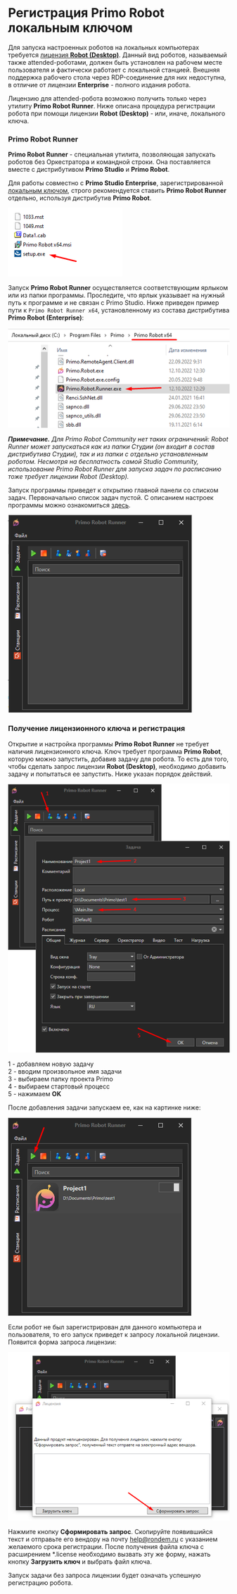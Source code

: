 # Регистрация Primo Robot локальным ключом

Для запуска настроенных роботов на локальных компьютерах требуется [лицензия **Robot (Desktop)**](https://docs.primo-rpa.ru/primo-rpa/primo-robot/intro#izdaniya). Данный вид роботов, называемый также attended-роботами, должен быть установлен на рабочем месте пользователя и фактически работает с локальной станцией. Внешняя поддержка рабочего стола через RDP-соединение для них недоступна, в отличие от лицензии **Enterprise** - полного издания робота.

Лицензию для attended-робота возможно получить только через утилиту **Primo Robot Runner**. Ниже описана процедура регистрации робота при помощи лицензии **Robot (Desktop)** - или, иначе, локального ключа.

### Primo Robot Runner

**Primo Robot Runner** - специальная утилита, позволяющая запускать роботов без Оркестратора и командной строки. Она поставляется вместе с дистрибутивом **Primo Studio** и **Primo Robot**.

Для работы совместно с **Primo Studio Enterprise**, зарегистрированной [локальным ключом](https://docs.primo-rpa.ru/primo-rpa/primo-studio/installation/licenses), строго рекомендуется ставить **Primo Robot Runner** отдельно, используя дистрибутив **Primo Robot**.

![](<../.gitbook/assets/1. Дистрибутив Раннер.png>)

Запуск **Primo Robot Runner** осуществляется соответствующим ярлыком или из папки программы. Проследите, что ярлык указывает на нужный путь к программе и не связан с Primo Studio. Ниже приведен пример пути к `Primo Robot Runner x64`, установленному из состава дистрибутива **Primo Robot (Enterprise)**:

![](<../.gitbook/assets/2. Пример пути.png>)

***Примечание.*** *Для Primo Robot Community нет таких ограничений: Robot Runner может запускаться как из папки Студии (он входит в состав дистрибутива Студии), так и из папки с отдельно установленным роботом. Несмотря на бесплатность самой Studio Community, использование Primo Robot Runner для запуска задач по расписанию тоже требует лицензии Robot (Desktop).*

Запуск программы приведет к открытию главной панели со списком задач. Первоначально список задач пустой. С описанием настроек программы можно ознакомиться [здесь](https://docs.primo-rpa.ru/primo-rpa/primo-robot/robot-runner/README).

![](<../.gitbook/assets/3. Пустой список задач.png>)

### Получение лицензионного ключа и регистрация

Открытие и настройка программы **Primo Robot Runner** не требует наличия лицензионного ключа. Ключ требует программа **Primo Robot**, которую можно запустить, добавив задачу для робота. То есть для того, чтобы сделать запрос лицензии **Robot (Desktop)**, необходимо добавить задачу и попытаться ее запустить. Ниже указан порядок действий.

![](<../.gitbook/assets/4. Добавление задачи.png>)

1 - добавляем новую задачу\
2 - вводим произвольное имя задачи\
3 - выбираем папку проекта Primo\
4 - выбираем стартовый процесс\
5 - нажимаем **OK**

После добавления задачи запускаем ее, как на картинке ниже:

![](<../.gitbook/assets/5. Запуск задачи.png>)

Если робот не был зарегистрирован для данного компьютера и пользователя, то его запуск приведет к запросу локальной лицензии. Появится форма запроса лицензии:

![](<../.gitbook/assets/6. Запрос лицензии.png>)

Нажмите кнопку **Сформировать запрос**. Скопируйте появившийся текст и отправьте его вендору на почту help@rondem.ru с указанием желаемого срока регистрации. После получения файла ключа с расширением \*.license необходимо вызвать эту же форму, нажать кнопку **Загрузить ключ** и выбрать файл ключа.

Запуск задачи без запроса лицензии будет означать успешную регистрацию робота.




